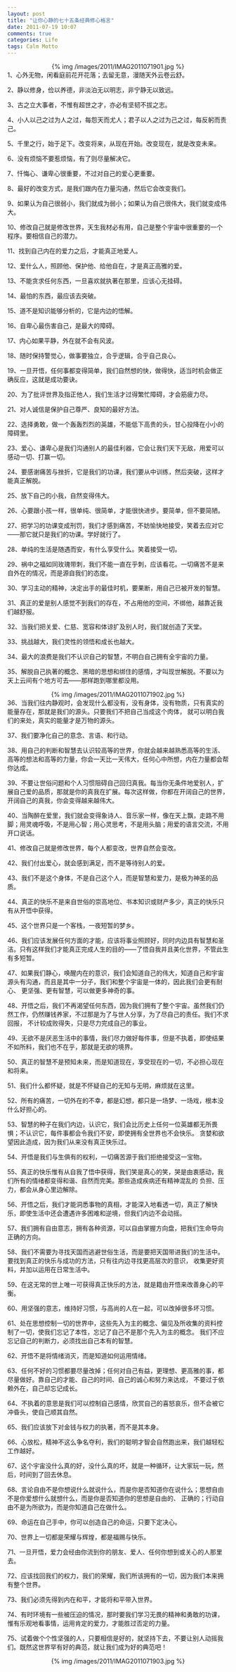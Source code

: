 ```yaml
---
layout: post
title: "让你心静的七十五条经典修心格言"
date: 2011-07-19 10:07
comments: true
categories: Life
tags: Calm Motto
---
```

<p>
<center>{% img /images/2011/IMAG2011071901.jpg %}</center>
1、心外无物，闲看庭前花开花落；去留无意，漫随天外云卷云舒。</br>

2、静以修身，俭以养德，非淡泊无以明志，非宁静无以致远。</br>

3、古之立大事者，不惟有超世之才，亦必有坚韧不拔之志。</br>

4、小人以己之过为人之过，每怨天而尤人；君子以人之过为己之过，每反躬而责己。</br>

5、千里之行，始于足下。改变将来，从现在开始。改变现在，就是改变未来。</br>

6、没有烦恼不要惹烦恼，有了则尽量解决它。 </br>

7、忏悔心、谦卑心很重要，不过对自己的爱心更重要。</br>

8、最好的改变方式，是我们跟内在力量沟通，然后它会改变我们。</br>

9、如果认为自己很弱小，我们就成为弱小；如果认为自己很伟大，我们就变成伟大。</br>

10、修改自己就是修改世界，天生我材必有用，自己是整个宇宙中很重要的一个程序。要相信自己的潜力。
</p>
<!--more-->

<p>11、找到自己内在的爱力之后，才能真正地爱人。</br>

12、爱什么人，照顾他、保护他、给他自在，才是真正高雅的爱。</br>

13、不能贪求任何东西，一旦喜欢就执著在那里，应该心无挂碍。</br>

14、最怕的东西，最应该去突破。</br>

15、道不是知识能够分析的，它是内边的悟解。</br>

16、自卑心最伤害自己，是最大的障碍。</br>

17、内心如果平静，外在就不会有风波。</br>

18、随时保持警觉心，做事要独立，合乎逻辑，合乎自己良心。</br>

19、一旦开悟，任何事都变得简单，我们自然想的快，做得快，适当时机会做正确反应，这就是成功要诀。</br>

20、为了批评世界及指正他人，我们生活才过得繁忙障碍，才会筋疲力尽。</p>

<p>21、对人诚信是保护自己尊严、良知的最好方法。</br>

22、选择勇敢，做一个轰轰烈烈的英雄，不能低下高贵的头，甘心投降在小小的障碍里。</br>

23、爱心、谦卑心是我们沟通别人的最佳利器，它会让我们天下无敌，用爱可以感动一切、打赢一切。</br>

24、要感谢痛苦与挫折，它是我们的功课，我们要从中训练，然后突破，这样才能真正解脱。</br>

25、放下自己的小我，自然变得伟大。</br>

26、心要跟小孩一样，很单纯、很简单，才能很快进步。要简单，但不要简陋。</br>

27、把学习的功课变成刑罚，我们才感到痛苦，不妨愉快地接受，笑着去应对它——那它就只是我们的功课。学好就行了。</br>

28、单纯的生活是随遇而安，有什么享受什么。笑着接受一切。</br>

29、祸中之福如同玫瑰带刺，我们不能一直在乎刺，应该看花。一切痛苦不是来自外在的情况，而是源自我们的态度。</br>

30、学习主动的精神，决定出手的最佳时机，要果断，用自己已被开发的智慧。</p>

<p>31、真正的爱是别人感觉不到我们的存在，不占用他的空间，不绑他，越靠近我们越舒服。</br>

32、当我们把关爱、仁慈、宽容和体谅扩及别人时，我们就创造了天堂。</br>

33、挑战越大，我们灵性的领悟和成长也越大。</br>

34、最大的浪费是我们不认识自己的智慧，不明白自己拥有全宇宙的力量。</br>

35、解脱自己执著的概念、黑暗的思想和绑住的感情，才叫现世解脱。不要以为天上云间有个地方可去——那样跑到哪里都没用。</br>
<center>{% img /images/2011/IMAG2011071902.jpg %}</center>
36、当我们往内静观时，会发现什么都没有，没有身体，没有物质，只有真实的能量存在，那就是我们的源头。只要我们不把自己当成这个肉体，
就可以明白我们的来处，真实的能量才是万物的源头。</br>

37、我们要净化自己的意念、言语、和行动。</br>

38、用自己的判断和智慧去认识较高等的世界，你就会越来越熟悉高等的生活、高等的想法和高等的力量，你会一天比一天伟大，任何心中所想，内在力量都会帮你达成。</br>

39、不要让世俗问题和个人习惯阻碍自己回归真我。每当你无条件地爱别人，扩展自己爱的品质，那就是你的真我在扩展。每次这样做，你都在开阔自己的世界，
开阔自己的真我，你会变得越来越伟大。</br>

40、当陶醉在爱里，我们就会变得象诗人、音乐家一样，像在天上飘，走路不用脚；用灵魂呼吸，不是用心智；用心灵思考，不是用头脑；用爱的语言交流，不用开口说话。</p>

<p>41、修改自己就是修改世界，每个人都变改，世界自然会变改。</br>

42、我们付出爱心，就会感到满足，而不是等待别人的爱。</br>

43、我们不是这个身体，不是自己这个人，而是智慧和爱力，是极为神圣的品质。</br>

44、真正的快乐不是来自世俗的崇高地位、书本知识或财产多少，真正的快乐只有从开悟中获得。</br>

45、这个世界只是一个客栈，一夜短暂的梦乡。</br>

46、我们应该发展任何方面的才能，应该将事业照顾好，同时内边具有智慧和圣洁。只有这样我们才能真正完成人生的目的——了悟自我并且美化世界，不管此生有多短暂。</br>

47、如果我们静心，唤醒内在的意识，我们会知道自己的伟大，知道自己和宇宙源头有沟通，而且是其中一分子，我们和整个宇宙是一体的，因此我们会更有耐心、
更坚强、更有智慧，可以做更多神奇的事。</br>

48、开悟之后，我们不再渴望任何东西，因为我们拥有了整个宇宙。虽然我们仍然工作，仍然赚钱养家，不过那是为了与世人分享，为了尽自己的责任。我们不求回报，
不计较成败得失，只是尽力完成自己的事业。</br>

49、无欲不是厌恶生活中的事情，我们尽力做好每件事，但是不执着，即使结果不如所料，我们也不在乎，那就是无欲的境界。</br>

50、真正的智慧不是预知未来，而是知道现在，享受现在的一切，不必担心现在和将来。</p>

<p>51、我们什么都怀疑，就是不怀疑自己的无知与无明，麻烦就在这里。</br>

52、所有的痛苦，一切外在的不幸，都是幻想，都只是一场梦、一场戏，根本没什么好担心的。</br>

53、智慧的种子在我们内边，认识它，我们会比历史上任何一位英雄都无所畏惧；不认识它，每件事都会令我们不安，即使拥有全世界也不会快乐。
贪婪和欲望因此造成，因为我们从来没有真正快乐过。</br>

54、开悟是我们与生俱有的权利，一切痛苦源于我们拒绝接受这一宝物。</br>

55、真正的快乐惟有从自我了悟中获得，我们笑是真心的笑，哭是由衷感动，我们所有的情绪都变得和谐、自然而完美。那些造成疾病还有精神混乱的
负担、压力，都会从身心里边解除。</br>

56、开悟之后，我们才能洞悉事物的真相，才能深入地看透一切，真正了解快乐，即使生活中还会遭遇许多困难和逆境，但我们内边不会动摇。</br>

57、我们拥有自由意志，拥有各种资源，可以自由掌握方向盘，把我们生命导向正确的方向。</br>

58、我们不需要为寻找天国而逃避世俗生活，而是要把天国带进我们的生活中。要找到真正的快乐与成功的方法，只有往内边寻找更高层次的意识，
收集更好资料，并加以运用在日常生活中。</br>

59、在这无常的世上唯一可获得真正快乐的方法，就是籍由开悟来改善身心的平衡。</br>

60、用坚强的意志，维持好习惯，与高尚的人在一起，可以改掉很多坏习惯。</p>

<p>61、处在思想控制一切的世界中，这些先入为主的概念、偏见及所收集的资料控制了一切，使我们忘记了本性，忘记了自己不是那个先入为主的概念。
我们不应忘记自己的判断力，必须找出自己本有的智慧。</br>

62、开悟不是将情绪消灭，而是知道如何运用情绪。</br>

63、任何不好的习惯都要尽量改掉；任何对自己有益，更理想、更高雅的事，都尽量做好。靠自己的才能、自己的时间、自己的诚心和努力来达成，
不要过于依赖外在，自己却忘记成长。</br>

64、不执着的意思是我们可以控制自己感情，欣赏自己的喜怒哀乐，但不会被它冲昏头，使自己顺其自然。</br>

65、我们应该放下对金钱与权力的执著，而不是其本身。</br>

66、心放松，精神不这么争名夺利，我们的聪明才智会自然跑出来，我们越轻松工作越好。</br>

67、这个宇宙没什么真的好，没什么真的坏，就是一种循环，让大家玩一玩，然后，时间到了回去休息。</br>

68、言论自由不是你想说什么就说什么，而是你是否知道你在说什么；思想自由不是你爱想什么就想什么，而是你是否知道你的思想是自由的、
正确的；行动自由不是为所欲为，而是你知道自己在做什么。</br>

69、命运在自己手中，你可以创造自己的命运，只要下定决心。</br>

70、世界上一切都是荣耀与辉煌，都是福赐与快乐。</p>

<p>71、一旦开悟，爱力会经由你流到你的朋友、爱人、任何你想到或关心的人那里去。</br>

72、应该找回我们的权力，我们的荣耀，我们所该拥有的一切，因为我们本来拥有整个世界。</br>

73、我们必须先得到内在和平，才能将和平带入世界。</br>

74、有时环境有一些被压迫的情况，那时要我们学习无畏的精神和勇敢的功课，惟有乐观地看事情，运用肯定的爱力，才能胜过否定的力量。</br>

75、试着做个个性坚强的人，只要相信是好的，就坚持下去，不要让别人动摇我们。既然这世界罕有好的典范，就让我们成为好的典范吧！
<center>{% img /images/2011/IMAG2011071903.jpg %}</center>
</p>
